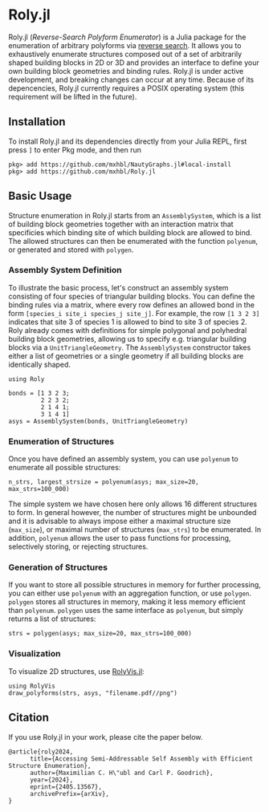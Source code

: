 # Roly.jl
Roly.jl (_Reverse-Search Polyform Enumerator_) is a Julia package for the enumeration of arbitrary polyforms via [reverse search](https://en.wikipedia.org/wiki/Reverse-search_algorithm). It allows you to exhaustively enumerate structures composed out of a set of arbitrarily shaped building blocks in 2D or 3D and provides an interface to define your own building block geometries and binding rules. Roly.jl is under active development, and breaking changes can occur at any time. Because of its depencencies, Roly.jl currently requires a POSIX operating system (this requirement will be lifted in the future).

## Installation
To install Roly.jl and its dependencies directly from your Julia REPL, first press `]` to enter Pkg mode, and then run
```
pkg> add https://github.com/mxhbl/NautyGraphs.jl#local-install
pkg> add https://github.com/mxhbl/Roly.jl
```

## Basic Usage
Structure enumeration in Roly.jl starts from an `AssemblySystem`, which is a list of building block geometries together with an interaction matrix that specificies which binding site of which building block are allowed to bind.
The allowed structures can then be enumerated with the function `polyenum`, or generated and stored with `polygen`.

### Assembly System Definition
To illustrate the basic process, let's construct an assembly system consisting of four species of triangular building blocks. You can define the binding rules via a matrix, where every row defines an allowed bond in the form `[species_i site_i species_j site_j]`. For example, the row `[1 3 2 3]` indicates that site 3 of species 1 is allowed to bind to site 3 of species 2. Roly already comes with definitions for simple polygonal and polyhedral building block geometries, allowing us to specify e.g. triangular building blocks via a `UnitTriangleGeometry`. The `AssemblySystem` constructor takes either a list of geometries or a single geometry if all building blocks are identically shaped.
```
using Roly

bonds = [1 3 2 3;
         2 2 3 2;
         2 1 4 1;
         3 1 4 1]
asys = AssemblySystem(bonds, UnitTriangleGeometry)
```

### Enumeration of Structures
Once you have defined an assembly system, you can use `polyenum` to enumerate all possible structures:
```
n_strs, largest_strsize = polyenum(asys; max_size=20, max_strs=100_000)
```
The simple system we have chosen here only allows 16 different structures to form. In general however, the number of structures might be unbounded and it is advisable to always impose either a maximal structure size (`max_size`), or maximal number of structures (`max_strs`) to be enumerated. In addition, `polyenum` allows the user to pass functions for processing, selectively storing, or rejecting structures.

### Generation of Structures
If you want to store all possible structures in memory for further processing, you can either use `polyenum` with an aggregation function, or use `polygen`. `polygen` stores all structures in memory, making it less memory efficient than `polyenum`.
`polygen` uses the same interface as `polyenum`, but simply returns a list of structures:
```
strs = polygen(asys; max_size=20, max_strs=100_000)
```

### Visualization
To visualize 2D structures, use [RolyVis.jl](https://github.com/mxhbl/RolyVis.jl):
```
using RolyVis
draw_polyforms(strs, asys, "filename.pdf//png")
```

## Citation
If you use Roly.jl in your work, please cite the paper below.
```
@article{roly2024,
      title={Accessing Semi-Addressable Self Assembly with Efficient Structure Enumeration}, 
      author={Maximilian C. H\"ubl and Carl P. Goodrich},
      year={2024},
      eprint={2405.13567},
      archivePrefix={arXiv},
}
```
